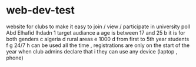 # web-dev-test
website for clubs to make it easy to join / view / participate in university poll Abd Elhafid Ihdadn
1 target audiance 
a age is between 17 and 25
b it is for both genders 
c algeria
d rural areas
e 1000
d from first to 5th year students
f 
g 24/7
h can be used all the time , registrations are only on the start of the year when club admins declare that 
i they can use any device (laptop , phone)
